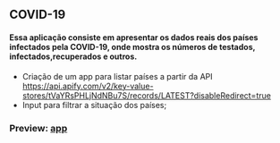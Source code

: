 ## COVID-19

#### Essa aplicação consiste em apresentar os dados reais dos países infectados pela COVID-19, onde mostra os números de testados, infectados,recuperados e outros.

 

-	Criação de um app para listar países a partir da API https://api.apify.com/v2/key-value-stores/tVaYRsPHLjNdNBu7S/records/LATEST?disableRedirect=true
-	Input para filtrar a situação dos países;

### Preview: [app](https://react-stats-covid19.vercel.app/)
